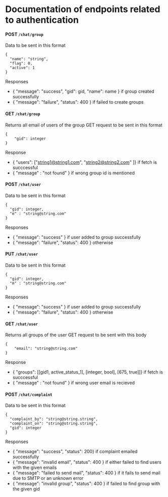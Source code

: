 # Documentation of endpoints related to authentication

#### POST  `/chat/group`
Data to be sent in this format
```
{
  "name": "string",
  "flag": 0,
  "active": 1
}
```
Responses
- { "message": "success", "gid": gid, "name": name } if group created successfully
- { "message": "failure", "status": 400 } if failed to create groups

#### GET `/chat/group`
Returns all  email of users of the group
GET request to be sent in this format
```
{
    "gid": integer
}
```
Response
- { "users": ["string1@string1.com", "string2@string2.com" ]} if fetch is succcessful
- { "message" : "not found" } if wrong group id is mentioned

#### POST `/chat/user`
Data to be sent in this format
```
{
  "gid": integer,
  "m" : "string@string.com"
}
```
Responses
- { "message": "success" } if user added to group successfully
- { "message": "failure", "status": 400 } otherwise

#### PUT `/chat/user`
Data to be sent in this format
```
{
  "gid": integer,
  "m" : "string@string.com"
}
```
Responses
- { "message": "success" } if user added to group successfully
- { "message": "failure", "status": 400 } otherwise

#### GET `/chat/user`
Returns all  groups of the user
GET request to be sent with this body
```
{
    "email": "string@string.com"
}
```
Response
- { "groups": [[gid1, active_status_1], [integer, bool], [675, true]]} if fetch is succcessful
- { "message" : "not found" } if wrong user email is recieved 

#### POST  `/chat/complaint`
Data to be sent in this format
```
{
  "complaint_by": "string@string.string",
  "complaint_on": "string@string.string",
  "gid": integer
}
```
Responses
- { "message": "success", "status": 200} if complaint emailed successfully
- { "message": "invalid email", "status": 400 } if either failed to find users with the given emails
- { "message": "failed to send mail", "status": 400 } if it fails to send mail due to SMTP or an unknown error
- { "message": "invalid group", "status": 400 } if failed to find group with the given gid

